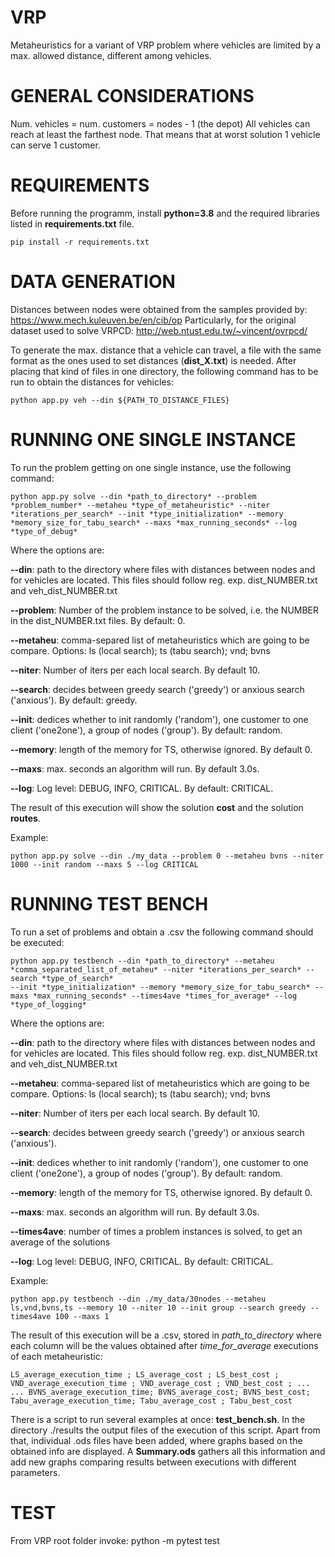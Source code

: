 # VRP
Metaheuristics for a variant of VRP problem where vehicles are limited by a max. allowed distance, different among vehicles.

# GENERAL CONSIDERATIONS
Num. vehicles = num. customers = nodes - 1 (the depot)
All vehicles can reach at least the farthest node. That means that at worst solution 1 vehicle can serve 1 customer.

# REQUIREMENTS
Before running the programm, install **python=3.8** and the required libraries listed in **requirements.txt** file.
~~~
pip install -r requirements.txt
~~~

# DATA GENERATION
Distances between nodes were obtained from the samples provided by: https://www.mech.kuleuven.be/en/cib/op
Particularly, for the original dataset used to solve VRPCD: http://web.ntust.edu.tw/~vincent/ovrpcd/

To generate the max. distance that a vehicle can travel, a file with the same format as the ones used to set distances (**dist_X.txt**) is needed.
After placing that kind of files in one directory, the following command has to be run to obtain the distances for vehicles:
~~~
python app.py veh --din ${PATH_TO_DISTANCE_FILES}
~~~

# RUNNING ONE SINGLE INSTANCE
To run the problem getting on one single instance, use the following command:
~~~
python app.py solve --din *path_to_directory* --problem *problem_number* --metaheu *type_of_metaheuristic* --niter *iterations_per_search* --init *type_initialization* --memory *memory_size_for_tabu_search* --maxs *max_running_seconds* --log *type_of_debug*
~~~
Where the options are:

**--din**: path to the directory where files with distances between nodes and for vehicles are located. This files should follow reg. exp. dist_NUMBER.txt and veh_dist_NUMBER.txt

**--problem**: Number of the problem instance to be solved, i.e. the NUMBER in the dist_NUMBER.txt files. By default: 0.

**--metaheu**: comma-separed list of metaheuristics which are going to be compare. Options: ls (local search); ts (tabu search); vnd; bvns

**--niter**: Number of iters per each local search. By default 10.

**--search**: decides between greedy search ('greedy') or anxious search ('anxious'). By default: greedy.

**--init**: dedices whether to init randomly ('random'), one customer to one client ('one2one'), a group of nodes ('group'). By default: random.

**--memory**: length of the memory for TS, otherwise ignored. By default 0.

**--maxs**: max. seconds an algorithm will run. By default 3.0s.

**--log**: Log level: DEBUG, INFO, CRITICAL. By default: CRITICAL.


The result of this execution will show the solution **cost** and the solution **routes**.

Example:
~~~
python app.py solve --din ./my_data --problem 0 --metaheu bvns --niter 1000 --init random --maxs 5 --log CRITICAL
~~~

# RUNNING TEST BENCH
To run a set of problems and obtain a .csv the following command should be executed:
~~~
python app.py testbench --din *path_to_directory* --metaheu *comma_separated_list_of_metaheu* --niter *iterations_per_search* --search *type_of_search*
--init *type_initialization* --memory *memory_size_for_tabu_search* --maxs *max_running_seconds* --times4ave *times_for_average* --log *type_of_logging*
~~~
Where the options are:

**--din**: path to the directory where files with distances between nodes and for vehicles are located. This files should follow reg. exp. dist_NUMBER.txt and veh_dist_NUMBER.txt

**--metaheu**: comma-separed list of metaheuristics which are going to be compare. Options: ls (local search); ts (tabu search); vnd; bvns

**--niter**: Number of iters per each local search. By default 10.

**--search**: decides between greedy search ('greedy') or anxious search ('anxious').

**--init**: dedices whether to init randomly ('random'), one customer to one client ('one2one'), a group of nodes ('group'). By default: random.

**--memory**: length of the memory for TS, otherwise ignored. By default 0.

**--maxs**: max. seconds an algorithm will run. By default 3.0s.

**--times4ave**: number of times a problem instances is solved, to get an average of the solutions

**--log**: Log level: DEBUG, INFO, CRITICAL. By default: CRITICAL.



Example:
~~~
python app.py testbench --din ./my_data/30nodes --metaheu ls,vnd,bvns,ts --memory 10 --niter 10 --init group --search greedy --times4ave 100 --maxs 1
~~~

The result of this execution will be a .csv, stored in *path_to_directory* where each column will be the values obtained after *time_for_average* executions of each metaheuristic:
~~~
LS_average_execution_time ; LS_average_cost ; LS_best_cost ; VND_average_execution_time ; VND_average_cost ; VND_best_cost ; ...
... BVNS_average_execution_time; BVNS_average_cost; BVNS_best_cost; Tabu_average_execution_time; Tabu_average_cost ; Tabu_best_cost 
~~~

There is a script to run several examples at once: **test_bench.sh**. In the directory ./results the output files of the execution of this script. Apart from that, individual .ods files have been added, where graphs based on the obtained info are displayed. A **Summary.ods** gathers all this information and add new graphs comparing results between executions with different parameters.

# TEST
From VRP root folder invoke:
python -m pytest test
